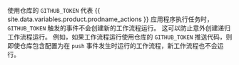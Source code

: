 使用仓库的 `GITHUB_TOKEN` 代表 {{ site.data.variables.product.prodname_actions }} 应用程序执行任务时，`GITHUB_TOKEN` 触发的事件不会创建新的工作流程运行。 这可以防止意外创建递归工作流程运行。 例如，如果工作流程运行使用仓库的 `GITHUB_TOKEN` 推送代码，则即使仓库包含配置为在 `push` 事件发生时运行的工作流程，新工作流程也不会运行。
